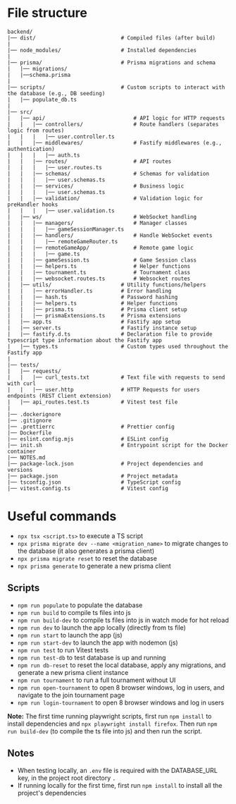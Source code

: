 # File structure

```
backend/
|── dist/                           # Compiled files (after build)
|
|── node_modules/                   # Installed dependencies
|
|── prisma/                         # Prisma migrations and schema
|   |── migrations/
|   |──schema.prisma
|
|── scripts/                        # Custom scripts to interact with the database (e.g., DB seeding)
|   |── populate_db.ts
|
|── src/
|   |── api/                            # API logic for HTTP requests
|   |   |── controllers/                # Route handlers (separates logic from routes)
|   |   |   |── user.controller.ts
|   |   |── middlewares/                # Fastify middlewares (e.g., authentication)
|   |   |   |── auth.ts
|   |   |── routes/                     # API routes
|   |   |   |── user.routes.ts
|   |   |── schemas/                    # Schemas for validation
|   |   |   |── user.schemas.ts
|   |   |── services/                   # Business logic
|   |   |   |── user.schemas.ts
|   |   |── validation/                 # Validation logic for preHandler hooks
|   |   |   |── user.validation.ts
|   |── ws/                             # WebSocket handling
|   |   |── managers/                   # Manager classes
|   |   |   |── gameSessionManager.ts
|   |   |── handlers/                   # Handle WebSocket events
|   |   |   |── remoteGameRouter.ts
|   |   |── remoteGameApp/              # Remote game logic
|   |   |   |── game.ts
|   |   |── gameSession.ts              # Game Session class
|   |   |── helpers.ts                  # Helper functions
|   |   |── tournament.ts               # Tournament class
|   |   |── websocket.routes.ts         # Websocket routes
|   |── utils/                      # Utility functions/helpers
|   |   |── errorHandler.ts         # Error handling
|   |   |── hash.ts                 # Password hashing
|   |   |── helpers.ts              # Helper functions
|   |   |── prisma.ts               # Prisma client setup
|   |   |── prismaExtensions.ts     # Prisma extensions
|   |── app.ts                      # Fastify app setup
|   |── server.ts                   # Fastify instance setup
|   |── fastify.d.ts                # Declaration file to provide typescript type information about the Fastify app
|   |── types.ts                    # Custom types used throughout the Fastify app
|
|── tests/
|   |── requests/
|   |   |── curl_tests.txt          # Text file with requests to send with curl
|   |   |── user.http               # HTTP Requests for users endpoints (REST Client extension)
|   |── api_routes.test.ts          # Vitest test file
|
|── .dockerignore
|── .gitignore
|── .prettierrc                     # Prettier config
|── Dockerfile
|── eslint.config.mjs               # ESLint config
|── init.sh                         # Entrypoint script for the Docker container
|── NOTES.md
|── package-lock.json               # Project dependencies and versions
|── package.json                    # Project metadata
|── tsconfig.json                   # TypeScript config
|── vitest.config.ts                # Vitest config
```

# Useful commands

- `npx tsx <script.ts>` to execute a TS script
- `npx prisma migrate dev --name <migration_name>` to migrate changes to the database (it also generates a prisma client)
- `npx prisma migrate reset` to reset the database
- `npx prisma generate` to generate a new prisma client

## Scripts

- `npm run populate` to populate the database
- `npm run build` to compile ts files into js
- `npm run build-dev` to compile ts files into js in watch mode for hot reload
- `npm run dev` to launch the app locally (directly from ts file)
- `npm run start` to launch the app (js)
- `npm run start-dev` to launch the app with nodemon (js)
- `npm run test` to run Vitest tests
- `npm run test-db` to test database is up and running
- `npm run db-reset` to reset the local database, apply any migrations, and generate a new prisma client instance
- `npm run tournament` to run a full tournament without UI
- `npm run open-tournament` to open 8 browser windows, log in users, and navigate to the join tournament page
- `npm run login-tournament` to open 8 browser windows and log in users

**Note:** The first time running playwright scripts, first run `npm install` to install dependencies and `npx playwright install firefox`. Then run `npm run build-dev` (to compile the ts file into js) and then run the script.

## Notes

- When testing locally, an `.env` file is required with the DATABASE_URL key, in the project root directory `.`
- If running locally for the first time, first run `npm install` to install all the project's dependencies

